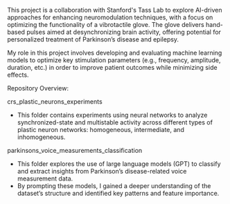 This project is a collaboration with Stanford's Tass Lab to explore AI-driven approaches for enhancing neuromodulation techniques, with a focus on optimizing the functionality of a vibrotactile glove. The glove delivers hand-based pulses aimed at desynchronizing brain activity, offering potential for personalized treatment of Parkinson’s disease and epilepsy.

My role in this project involves developing and evaluating machine learning models to optimize key stimulation parameters (e.g., frequency, amplitude, duration, etc.) in order to improve patient outcomes while minimizing side effects.

Repository Overview: 

crs_plastic_neurons_experiments
 - This folder contains experiments using neural networks to analyze synchronized-state and multistable activity across different types of plastic neuron networks: homogeneous, intermediate, and inhomogeneous.


parkinsons_voice_measurements_classification
 - This folder explores the use of large language models (GPT) to classify and extract insights from Parkinson’s disease-related voice measurement data.
 - By prompting these models, I gained a deeper understanding of the dataset’s structure and identified key patterns and feature importance.
